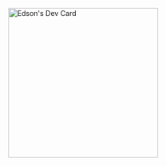 
<a href="https://app.daily.dev/edson"><img src="https://api.daily.dev/devcards/fb916825fcd6466bbd1a844c57970401.png?r=5qh" width="300" alt="Edson's Dev Card"/></a>

